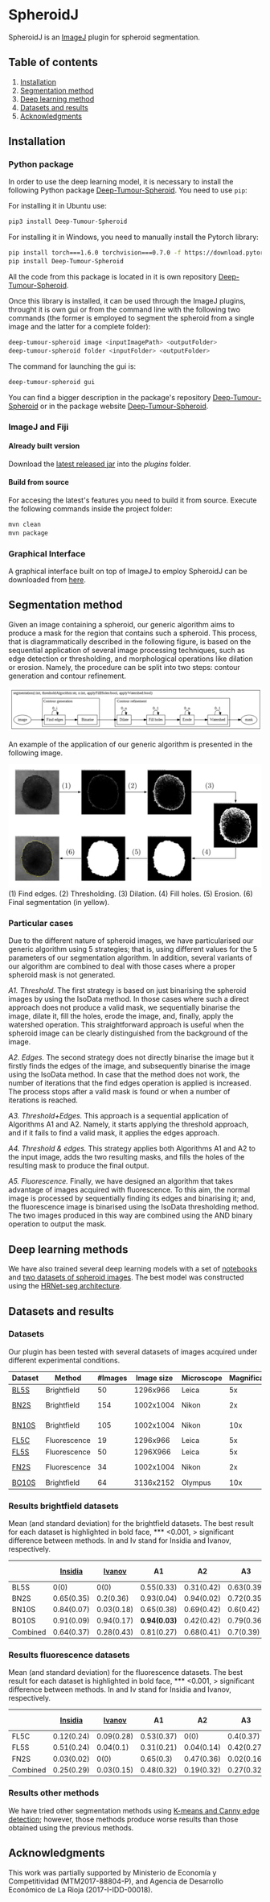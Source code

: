 # SpheroidJ

SpheroidJ is an [ImageJ](http://imagej.net/Welcome) plugin for spheroid segmentation. 

## Table of contents

1. [Installation](#installation)
2. [Segmentation method](#segmentation-method)
3. [Deep learning method](#deep-learning-method)
4. [Datasets and results](#datasets-and-results)
5. [Acknowledgments](#Acknowledgments)

## Installation

### Python package

In order to use the deep learning model, it is necessary to install the following Python package [Deep-Tumour-Spheroid](https://pypi.org/project/Deep-Tumour-Spheroid/). You need to use `pip`:

For installing it in Ubuntu use:
```bash
pip3 install Deep-Tumour-Spheroid
```

For installing it in Windows, you need to manually install the Pytorch library:

```bash
pip install torch===1.6.0 torchvision===0.7.0 -f https://download.pytorch.org/whl/torch_stable.html
pip install Deep-Tumour-Spheroid
```
All the code from this package is located in it is own repository [Deep-Tumour-Spheroid](https://github.com/WaterKnight1998/Deep-Tumour-Spheroid).

Once this library is installed, it can be used through the ImageJ plugins, throught it is own gui or from the command line with the following two commands (the former is employed to segment the spheroid from a single image and the latter for a complete folder):

```bash
deep-tumour-spheroid image <inputImagePath> <outputFolder>
deep-tumour-spheroid folder <inputFolder> <outputFolder>
```

The command for launching the gui is:
```bash
deep-tumour-spheroid gui
```

You can find a bigger description in the package's repository [Deep-Tumour-Spheroid](https://github.com/WaterKnight1998/Deep-Tumour-Spheroid) or in the package website [Deep-Tumour-Spheroid](https://pypi.org/project/Deep-Tumour-Spheroid/).
### ImageJ and Fiji

#### Already built version
Download the [latest released jar](https://github.com/joheras/SpheroidJ/releases/download/1.0.1/SpheroidJ-1.0.0.jar) into the _plugins_ folder.

#### Build from source

For accesing the latest's features you need to build it from source.
Execute the following commands inside the project folder:

```bash
mvn clean
mvn package
```


### Graphical Interface

A graphical interface built on top of ImageJ to employ SpheroidJ can be downloaded from [here](https://github.com/Wioland/Esferoides-master/).

## Segmentation method

Given an image containing a spheroid, our generic algorithm aims to produce a mask for the region that contains such a spheroid. This process, that is diagrammatically described in the following figure, is based on the sequential application of several image processing techniques, such as edge detection or thresholding, and morphological operations like dilation or erosion. Namely, the procedure can be split into two steps: contour generation and contour refinement.

![Method](images/general2.png)


An example of the application of our generic algorithm is presented in the following image.

![Method](images/example.png)
(1) Find edges. (2) Thresholding. (3) Dilation. (4) Fill holes. (5) Erosion. (6) Final segmentation (in yellow).

### Particular cases

Due to the different nature of spheroid images, we have particularised our generic algorithm using 5 strategies; that is, using different values for the 5 parameters of our segmentation algorithm. In addition, several variants of our algorithm are combined to deal with those cases where a proper spheroid mask is not generated.

*A1. Threshold.* The first strategy is based on just binarising the spheroid images by using the IsoData method. In those cases where such a direct approach does not produce a valid mask, we sequentially binarise the image, dilate it, fill the holes, erode the image, and, finally, apply the watershed operation. This straightforward approach is useful when the spheroid image can be clearly distinguished from the background of the image.  

*A2. Edges.* The second strategy does not directly binarise the image but it firstly finds the edges of the image, and subsequently binarise the image using the IsoData method. In case that the method does not work, the number of iterations that the find edges operation is applied is increased. The process stops after a valid mask is found or when a number of iterations is reached.  

*A3. Threshold+Edges.* This approach is a sequential application of Algorithms A1 and A2. Namely, it starts applying the threshold approach, and if it fails to find a valid mask, it applies the edges approach. 

*A4. Threshold \& edges.* This strategy applies both Algorithms A1 and A2 to the input image, adds the two resulting masks, and fills the holes of the resulting mask to produce the final output.  

*A5. Fluorescence.* Finally, we have designed an algorithm that takes advantage of images acquired with fluorescence. To this aim, the normal image is processed by sequentially finding its edges and binarising it; and, the fluorescence image is binarised using the IsoData thresholding method. The two images produced in this way are combined using the AND binary operation to output the mask. 

## Deep learning methods

We have also trained several deep learning models with a set of [notebooks](https://github.com/WaterKnight1998/Deep-Tumour-Spheroid/tree/develop/notebooks) and [two datasets of spheroid images](). The best model was constructed using the [HRNet-seg architecture](https://arxiv.org/pdf/1908.07919.pdf).

## Datasets and results

### Datasets

Our plugin has been tested with several datasets of images acquired under different experimental conditions. 

| Dataset | Method | #Images  |  Image size | Microscope | Magnification | Format | Type | Culture |
|--------|--------|--------|--------|--------|--------|--------|--------|--------|
| [BL5S](https://github.com/joheras/SpheroidJ/releases/download/Datasets/BL5S.zip) | Brightfield | 50 | 1296x966 | Leica | 5x | TIFF | RGB | Suspension | 
| [BN2S](https://github.com/joheras/SpheroidJ/releases/download/Datasets/BN2S.zip) | Brightfield | 154 | 1002x1004 | Nikon | 2x | ND2 | Gray 16bits | Suspension | 
| [BN10S](https://github.com/joheras/SpheroidJ/releases/download/Datasets/BN10S.zip) | Brightfield | 105 | 1002x1004 | Nikon | 10x | ND2 | Gray 16bits | Suspension | 
| [FL5C](https://github.com/joheras/SpheroidJ/releases/download/Datasets/FL5C.zip) | Fluorescence | 19 | 1296x966  | Leica | 5x | TIFF | RGB | Collagen | 
| [FL5S](https://github.com/joheras/SpheroidJ/releases/download/Datasets/FL5S.zip) | Fluorescence | 50 | 1296X966 | Leica | 5x | TIFF | RGB | Suspension | 
| [FN2S](https://github.com/joheras/SpheroidJ/releases/download/Datasets/FN2S.zip) | Fluorescence | 34 | 1002x1004 | Nikon | 2x | ND2 | Gray 16bits | Suspension  |
| [BO10S](http://imagej.1557.x6.nabble.com/A-macro-for-automated-spheroid-size-analysis-td5009205.html) | Brightfield | 64 | 3136x2152 | Olympus | 10x | JPG | RGB | Suspension |

### Results brightfield datasets

Mean (and standard deviation) for the brightfield datasets. The best result for each dataset is highlighted in bold face, *** <0.001, > significant difference between methods. In and Iv stand for Insidia and Ivanov, respectively.

|| [Insidia](https://doi.org/10.1002/biot.201700140) | [Ivanov](http://dx.doi.org/10.1371/journal.pone.0103817) | A1 | A2 | A3 | A4 | HRNet| Friedman Test | Dunn test | 
|---------| --------- | --------- | --------- | --------- | --------- | --------- | --------- | --------- |--------- |
| BL5S | 0(0) | 0(0) | 0.55(0.33) | 0.31(0.42) |  0.63(0.39) | 0(0) | **0.75(0.25)** | 210.927***| D,A3,A1>A2,A4,In,Iv | 
| BN2S | 0.65(0.35) | 0.2(0.36) | 0.93(0.04) | 0.94(0.02) | 0.72(0.35) | 0.73(0.35) | **0.96(0.01)** | 605.858*** | D>A2,A1>A4,A3>In,Iv |
| BN10S | 0.84(0.07) | 0.03(0.18) | 0.65(0.38) | 0.69(0.42) | 0.6(0.42) | 0.95(0.01) | **0.97(0.01)** |  298.768*** | D>A4>In>A2,A1>A3>Iv |
| BO10S | 0.91(0.09) | 0.94(0.17) |  **0.94(0.03)** | 0.42(0.42) | 0.79(0.36) | 0.88(0.10) | 0.92(0.03) | 254.627*** | A1,Iv>D,In,A4>A3>A2 | 
| Combined | 0.64(0.37) | 0.28(0.43) |  0.81(0.27) | 0.68(0.41) | 0.7(0.39) | 0.74(0.35)| **0.92(0.12)**  | 657.414*** | D>A1>A4,A3,A2>In,Iv |

### Results fluorescence datasets

Mean (and standard deviation) for the fluorescence datasets. The best result for each dataset is highlighted in bold face, *** <0.001, > significant difference between methods. In and Iv stand for Insidia and Ivanov, respectively.

|| [Insidia](https://doi.org/10.1002/biot.201700140) | [Ivanov](http://dx.doi.org/10.1371/journal.pone.0103817) | A1 | A2 | A3 | A4 | A5 | HRNet| Friedman Test | Dunn test | 
|---------| --------- | --------- | --------- | --------- | --------- | --------- | --------- | --------- |--------- |--------- |
| FL5C  |  0.12(0.24)  |  0.09(0.28)  |  0.53(0.37)  |  0(0)  |  0.4(0.37)  |  0(0)  |  0.67(0.17) | **0.71(0.3)**  |  87.886*** | D,A5,A1>A3,In,Iv,A2,A4 |
| FL5S  |  0.51(0.24)  |  0.04(0.1)  |  0.31(0.21)  |  0.04(0.14)  |  0.42(0.27)  |  0(0)  |  **0.89(0.07)** | 0.70(0.26)| 224.878*** |  A5,D>In,A3,A1>A2,Iv,A4 |
| FN2S  |  0.03(0.02)  |  0(0)  |  0.65(0.3)  |  0.47(0.36)  |  0.02(0.16)  |  0.05(0.04)  |  **0.82(0.17)** | 0.78(0.2)|  185.960*** | A5,D, A1>A2,A4,In,A3,Iv |
| Combined  |  0.25(0.29)  |  0.03(0.15)  |  0.48(0.32)  |  0.19(0.32)  |  0.27(0.32)  |  0.03(0.10)  |  **0.82(0.16)** | 0.74(0.25)| 384.744*** | A5,D>A1>A3,In>A2,Iv |

### Results other methods
We have tried other segmentation methods using [K-means and Canny edge detection](notebooks/KMeans-Canny-Segmentation.ipynb); however, those methods produce worse results than those obtained using the previous methods. 

## Acknowledgments 

This work was partially supported by Ministerio de Economía y Competitividad (MTM2017-88804-P), and Agencia de Desarrollo Económico de La Rioja (2017-I-IDD-00018).
